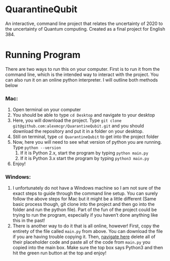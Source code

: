# QuarantineQubit
An interactive, command line project that relates the uncertainty of 2020 to the uncertainty of Quantum computing. Created as a final project for English 384. 

# Running Program
There are two ways to run this on your computer. First is to run it from the command line, which is the intended way to interact with the project. You can also run it on an online python interpreter. I will outline both methods below 
### Mac:
1. Open terminal on your computer
2. You should be able to type `cd Desktop` and navigate to your desktop
3. Here, you will download the project. Type `git clone git@github.com:alexmcgr/QuarantineQubit.git` and you should download the repository and put it in a folder on your desktop.
4. Still on terminal, type `cd QuarantineQubit` to get into the project folder
5. Now, here you will need to see what version of python you are running. Type `python --version`
	1. If it is Python 2.x, start the program by typing `python main.py`
	2. If it is Python 3.x start the program by typing `python3 main.py`
6. Enjoy!
### Windows:
1. I unfortunately do not have a Windows machine so I am not sure of the exact steps to guide through the command 
line setup. You can surely follow the above steps for Mac but it might be a little different (Same basic process 
though, git clone into the project and then go into the folder and run the python file). Part of the fun of the 
project could be trying to run the program, especially if you haven’t done anything like this in the past!
2. There is another way to do it that is all online, however! First, copy the entirety of the file called `main.py` 
from above. You can download the file if you are having trouble copying it. Then, [navigate here](https://www.onlinegdb.com/online_python_compiler) delete all of their placeholder code and paste all of the code from `main.py` 
you copied  into the 
main box. Make sure the 
top box says Python3 and then hit the green run button at the top and enjoy!